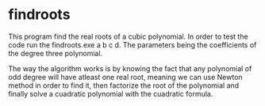 # findroots

This program find the real roots of a cubic polynomial. In order to test the code run the findroots.exe a b c d. The parameters being the coefficients of the degree three polynomial. 

The way the algorithm works is by knowing the fact that any polynomial of odd degree will have atleast one real root, meaning we can use Newton method in order to find it, then factorize the root of the polynomial and finally solve a cuadratic polynomial with the cuadratic formula.

